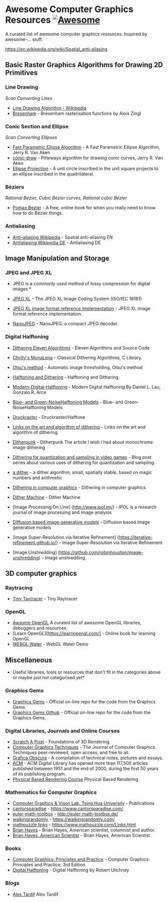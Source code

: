 # Awesome Computer Graphics Resources [![Awesome](https://awesome.re/badge.svg)](https://awesome.re)

A curated list of awesome computer graphics resources. Inspired by awesome-... stuff.

https://en.wikipedia.org/wiki/Spatial_anti-aliasing

## Basic Raster Graphics Algorithms for Drawing 2D Primitives

### Line Drawing
*Scan Converting Lines*

* [Line Drawing Algorithm - Wikipedia](https://en.wikipedia.org/wiki/Line_drawing_algorithm)
* [Bresenham](https://github.com/w8r/bresenham-zingl) - Bresenham rasterisation functions by Alois Zingl

### Conic Section and Ellipse
*Scan Converting Ellipses*

* [Fast Parametric Ellipse Algorithm](https://arxiv.org/abs/2009.03434) - A Fast Parametric Ellipse Algorithm, Jerry R. Van Aken
* [conic-draw](https://github.com/jvanaken1/conic-draw) - Pitteways algorithm for drawing conic curves, Jerry R. Van Aken
* [Ellipse Projection](https://static.laszlokorte.de/quad/) - A unit circle inscribed in the unit square projects to an ellipse inscribed in the quadrilateral.

### Béziers
*Rational Bézier, Cubic Bézier curves, Rational cubic Bézier*

* [Pomax Bezier](https://pomax.github.io/bezierinfo/) - A free, online book for when you really need to know how to do Bézier things.


### Antialiasing

* [Anti-aliasing Wikipedia](https://en.wikipedia.org/wiki/Spatial_anti-aliasing) - Spatial anti-aliasing EN
* [Antialiasing Wikipedia DE](https://de.wikipedia.org/wiki/Antialiasing_(Computergrafik)) - Antialiasing DE


## Image Manipulation and Storage

### JPEG and JPEG XL
* JPEG is a commonly used method of lossy compression for digital images *

* [JPEG XL](https://jpeg.org/jpegxl/) - The JPEG XL Image Coding System (ISO/IEC 18181) 
* [JPEG XL image format reference implementation](https://gitlab.com/wg1/jpeg-xl) - JPEG XL image format reference implementation.
* [NanoJPEG](https://keyj.emphy.de/nanojpeg/) - NanoJPEG: a compact JPEG decoder.


### Digital Halftoning

* [Dithering Eleven Algorithms](https://tannerhelland.com/2012/12/28/dithering-eleven-algorithms-source-code.html) - Eleven Algorithms and Source Code
* [Chrilly's MonaLena](https://github.com/DonChr/MonaLena) - Classical Dithering Algorithms, C Library.
* [Otsu's method](https://en.wikipedia.org/wiki/Otsu%27s_method) - Automatic image thresholding, Otsu's method
* [Halftoning and Dithering](https://photo.stackexchange.com/questions/5779/what-is-the-difference-between-halftoning-and-dithering) - Halftoning and Dithering.
* [Modern-Digital-Halftoning](https://www.routledge.com/Modern-Digital-Halftoning/Lau-Arce/p/book/9781420047530) - Modern Digital Halftoning By Daniel L. Lau, Gonzalo R. Arce
* [Blue- and Green-NoiseHalftoning Models](https://www.researchgate.net/publication/3321489_Blue_and_green_noise_halftoning_models) - Blue- and Green-NoiseHalftoning Models
* [Druckraster](https://de.wikipedia.org/wiki/Druckraster) - Druckraster/Halftone
* [Links on the art and algorithm of dithering](https://dbohdan.com/wiki/dithering) - Links on the art and algorithm of dithering
* [Ditherpunk](https://surma.dev/things/ditherpunk/) - Ditherpunk  The article I wish I had about monochrome image dithering 
* [Dithering for quantization and sampling in video games](https://bartwronski.com/2016/10/30/dithering-in-games-mini-series/) - Blog post series about various uses of dithering for quantization and sampling.
* [a dither](http://pippin.gimp.org/a_dither/) - a dither algorithm; small, spatially stable, based on magic numbers and arithmetic
* [Dithering in computer graphics](http://extremelearning.com.au/unreasonable-effectiveness-of-quasirandom-sequences/#dither) - Dithering in computer graphics
* [Dither Machine](https://lunarlabs.itch.io/dither-machine) - Dither Machine

* [Image Processing On Line] (http://www.ipol.im/) - IPOL is a research journal of image processing and image analysis
* [Diffusion based image generative models](https://chitwansaharia.github.io/) - Diffusion based image generative models 
* [Image Super-Resolution via Iterative Refinement] (https://iterative-refinement.github.io/) - Image Super-Resolution via Iterative Refinement
* [Image Unshredding] (https://github.com/robinhouston/image-unshredding) - Image unshredding.

## 3D computer graphics

### Raytracing

* [Tiny Taytracer](https://github.com/ssloy/tinyraytracer) - Tiny Raytracer 

### OpenGL

* [Awsome OpenGL](https://github.com/eug/awesome-opengl) A curated list of awesome OpenGL libraries, debuggers and resources.
* [Learn OpenGL][https://learnopengl.com/] - Online book for learning OpenGL
* [WEBGL Water](http://madebyevan.com/webgl-water/) - WebGL Water Demo

## Miscellaneous
* Useful libraries, tools or resources that don't fit in the categories above or maybe just not categorised yet*

### Graphics Gems

* [Graphics Gems](http://www.realtimerendering.com/resources/GraphicsGems/) - Official on-line repo for the code from the Graphics Gems.
* [Graphics Gems Github](https://github.com/erich666/GraphicsGems) - Official on-line repo for the code from the Graphics Gems.

### Digital Libraries, Journals and Online Courses
* [Scratch A Pixel](https://www.scratchapixel.com/) - Foundations of 3D Rendering.
* [Computer Graphics Techniques](http://jcgt.org/) - The Journal of Computer Graphics Techniques peer-reviewed, open access, and free to all.
* [Grafica Obscura](http://graficaobscura.com/) - A compilation of technical notes, pictures and essays.
* [ACM](https://www.acm.org/) - ACM Digital Library has opened more than 117,500 articles published between 1951 and the end of 2000, during the first 50 years of its publishing program.
* [Physical Based Rendering Course](https://blog.selfshadow.com/publications/) Physical Based Rendering

### Mathematics for Computer Graphics

* [Computer Graphics & Vison Lab, Tsing Hua University](https://cgv.cs.nthu.edu.tw/publications) - Publications
* [cantorsparadise](https://www.cantorsparadise.com/) - https://www.cantorsparadise.com/
* [euler-math-toolbox](http://euler-math-toolbox.de/) - http://euler-math-toolbox.de/
* [walkingrandomly](https://walkingrandomly.com/) - https://walkingrandomly.com/
* [mathpuzzle links](https://www.mathpuzzle.com/Links.html) - https://www.mathpuzzle.com/Links.html
* [Brian Hayes](http://bit-player.org/) - Brian Hayes, American scientist, columnist and author. 
* [Brian Hayes, American Scientist](https://www.americanscientist.org/author/brian_hayes) - Brian Hayes, American Scientist.

### Books

* [Computer Graphics: Principles and Practice](https://cgpp.net/about.xml) - Computer Graphics: Principles and Practice, 3rd Edition
* [Digital Halftoning](https://mitpress.mit.edu/9780262526470/digital-halftoning/) - Digital Halftoning by Robert Ulichney 


### Blogs

* [Alex Tardif](http://alextardif.com/LearningGraphics.html) Alex Tardif
